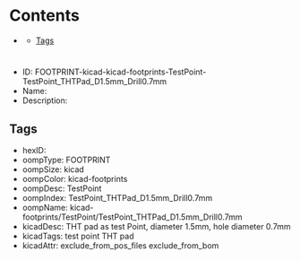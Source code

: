 



Contents
========

* [](#)
	* [Tags](#tags)

# 

- ID: FOOTPRINT-kicad-kicad-footprints-TestPoint-TestPoint_THTPad_D1.5mm_Drill0.7mm
- Name: 
- Description: 

## Tags

- hexID: 
- oompType: FOOTPRINT
- oompSize: kicad
- oompColor: kicad-footprints
- oompDesc: TestPoint
- oompIndex: TestPoint_THTPad_D1.5mm_Drill0.7mm
- oompName: kicad-footprints/TestPoint/TestPoint_THTPad_D1.5mm_Drill0.7mm
- kicadDesc: THT pad as test Point, diameter 1.5mm, hole diameter 0.7mm
- kicadTags: test point THT pad
- kicadAttr: exclude_from_pos_files exclude_from_bom
